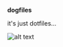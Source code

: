 **dogfiles**

it's just dotfiles...

![alt text](https://i.pinimg.com/236x/6b/ab/2e/6bab2e7f4865b98c49ecc212c08a9959--hilarious-memes-so-funny.jpg)
